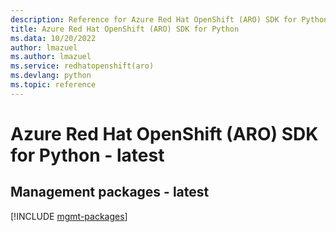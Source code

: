 ```yaml
---
description: Reference for Azure Red Hat OpenShift (ARO) SDK for Python
title: Azure Red Hat OpenShift (ARO) SDK for Python
ms.data: 10/20/2022
author: lmazuel
ms.author: lmazuel
ms.service: redhatopenshift(aro)
ms.devlang: python
ms.topic: reference
---
```

# Azure Red Hat OpenShift (ARO) SDK for Python - latest

## Management packages - latest
[!INCLUDE [mgmt-packages](red-hat-openshift-(aro)-mgmt-index.md)]
